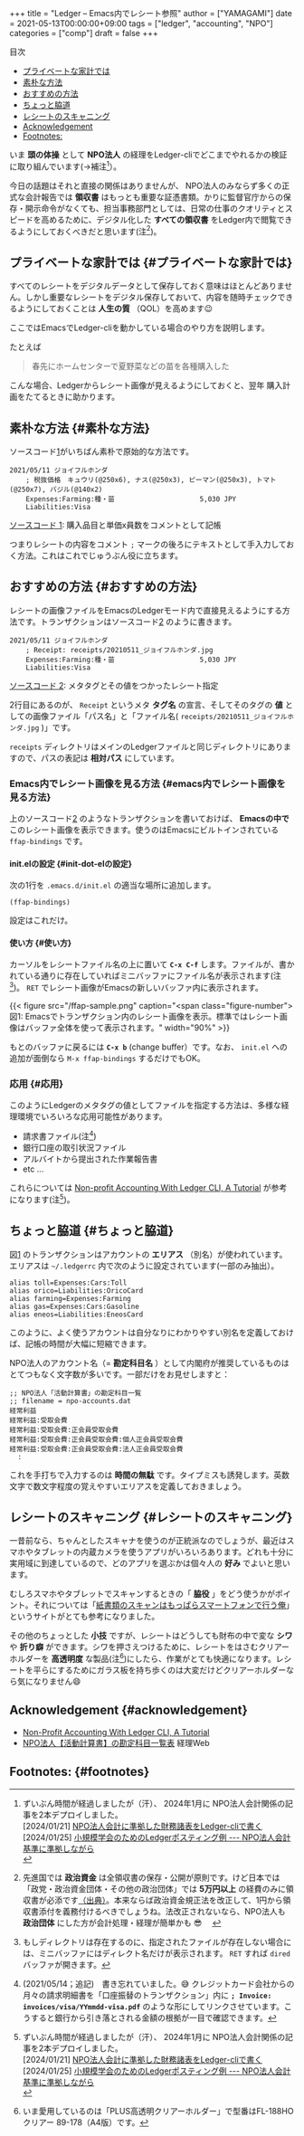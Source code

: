 +++
title = "Ledger – Emacs内でレシート参照"
author = ["YAMAGAMI"]
date = 2021-05-13T00:00:00+09:00
tags = ["ledger", "accounting", "NPO"]
categories = ["comp"]
draft = false
+++

<div class="ox-hugo-toc toc">

<div class="heading">&#30446;&#27425;</div>

- [プライベートな家計では](#プライベートな家計では)
- [素朴な方法](#素朴な方法)
- [おすすめの方法](#おすすめの方法)
- [ちょっと脇道](#ちょっと脇道)
- [レシートのスキャニング](#レシートのスキャニング)
- [Acknowledgement](#acknowledgement)
- [Footnotes:](#footnotes)

</div>
<!--endtoc-->

いま **頭の体操** として
**NPO法人** の経理をLedger-cliでどこまでやれるかの検証に取り組んでいます(→補注[^fn:1]）。

今日の話題はそれと直接の関係はありませんが、
NPO法人のみならず多くの正式な会計報告では **領収書** はもっとも重要な証憑書類。かりに監督官庁からの保存・開示命令がなくても、担当事務部門としては、日常の仕事のクオリティとスピードを高めるために、デジタル化した **すべての領収書** をLedger内で閲覧できるようにしておくべきだと思います(注[^fn:2])。


## プライベートな家計では {#プライベートな家計では}

すべてのレシートをデジタルデータとして保存しておく意味はほとんどありません。しかし重要なレシートをデジタル保存しておいて、内容を随時チェックできるようにしておくことは **人生の質** （QOL）を高めます:wink:

ここではEmacsでLedger-cliを動かしている場合のやり方を説明します。

たとえば

> 春先にホームセンターで夏野菜などの苗を各種購入した

こんな場合、Ledgerからレシート画像が見えるようにしておくと、翌年 購入計画をたてるときに助かります。


## 素朴な方法 {#素朴な方法}

ソースコード[1](#code-snippet--soboku)がいちばん素朴で原始的な方法です。

<a id="code-snippet--soboku"></a>
```nil
2021/05/11 ジョイフルホンダ
    ; 税抜価格　キュウリ(@250x6), ナス(@250x3), ピーマン(@250x3), トマト(@250x7), バジル(@140x2)　
    Expenses:Farming:種・苗                     5,030 JPY
    Liabilities:Visa
```
<div class="src-block-caption">
  <span class="src-block-number"><a href="#code-snippet--soboku">ソースコード 1</a>:</span>
  購入品目と単価x員数をコメントとして記帳
</div>

つまりレシートの内容をコメント `;` マークの後ろにテキストとして手入力しておく方法。これはこれでじゅうぶん役に立ちます。


## おすすめの方法 {#おすすめの方法}

レシートの画像ファイルをEmacsのLedgerモード内で直接見えるようにする方法です。トランザクションはソースコード[2](#code-snippet--osusume) のように書きます。

<a id="code-snippet--osusume"></a>
```nil
2021/05/11 ジョイフルホンダ
    ; Receipt: receipts/20210511_ジョイフルホンダ.jpg
    Expenses:Farming:種・苗                     5,030 JPY
    Liabilities:Visa
```
<div class="src-block-caption">
  <span class="src-block-number"><a href="#code-snippet--osusume">ソースコード 2</a>:</span>
  メタタグとその値をつかったレシート指定
</div>

2行目にあるのが、
`Receipt` というメタ **タグ名** の宣言、そしてそのタグの **値** としての画像ファイル「パス名」と「ファイル名( `receipts/20210511_ジョイフルホンダ.jpg` )」です。

`receipts` ディレクトリはメインのLedgerファイルと同じディレクトリにありますので、パスの表記は **相対パス** にしています。


### Emacs内でレシート画像を見る方法 {#emacs内でレシート画像を見る方法}

上のソースコード[2](#code-snippet--osusume) のようなトランザクションを書いておけば、
**Emacsの中で** このレシート画像を表示できます。使うのはEmacsにビルトインされている `ffap-bindings` です。


#### init.elの設定 {#init-dot-elの設定}

次の1行を `.emacs.d/init.el` の適当な場所に追加します。

```emacs-lisp
(ffap-bindings)
```

設定はこれだけ。


#### 使い方 {#使い方}

カーソルをレシートファイル名の上に置いて **`C-x C-f`** します。ファイルが、書かれている通りに存在していればミニバッファにファイル名が表示されます(注[^fn:3])。
 `RET` でレシート画像がEmacsの新しいバッファ内に表示されます。

<a id="figure--ffap-sample"></a>

{{< figure src="/ffap-sample.png" caption="<span class=\"figure-number\">&#22259;1:  </span>Emacsでトランザクション内のレシート画像を表示。標準ではレシート画像はバッファ全体を使って表示されます。" width="90%" >}}

もとのバッファに戻るには **`C-x b`** (change buffer）です。なお、
`init.el` への追加が面倒なら `M-x ffap-bindings` するだけでもOK。


### 応用 {#応用}

このようにLedgerのメタタグの値としてファイルを指定する方法は、多様な経理環境でいろいろな応用可能性があります。

-   請求書ファイル(注[^fn:4])
-   銀行口座の取引状況ファイル
-   アルバイトから提出された作業報告書
-   etc ...

これらについては [Non-profit Accounting With Ledger CLI, A Tutorial](https://github.com/conservancy/npo-ledger-cli/blob/master/npo-ledger-cli-tutorial.md#documentation-tags)
が参考になります(注[^fn:1])。


## ちょっと脇道 {#ちょっと脇道}

図[1](#figure--ffap-sample) のトランザクションはアカウントの **エリアス** （別名）が使われています。エリアスは
`~/.ledgerrc` 内で次のように設定されています(一部のみ抽出）。

```nil
alias toll=Expenses:Cars:Toll
alias orico=Liabilities:OricoCard
alias farming=Expenses:Farming
alias gas=Expenses:Cars:Gasoline
alias eneos=Liabilities:EneosCard
```

このように、よく使うアカウントは自分なりにわかりやすい別名を定義しておけば、記帳の時間が大幅に短縮できます。

NPO法人のアカウント名（= **勘定科目名** ）として内閣府が推奨しているものはとてつもなく文字数が多いです。一部だけをお見せしますと：

```nil
;; NPO法人「活動計算書」の勘定科目一覧
;; filename = npo-accounts.dat
経常利益
経常利益:受取会費
経常利益:受取会費:正会員受取会費
経常利益:受取会費:正会員受取会費:個人正会員受取会費
経常利益:受取会費:正会員受取会費:法人正会員受取会費
  :
```

これを手打ちで入力するのは **時間の無駄** です。タイプミスも誘発します。英数文字で数文字程度の覚えやすいエリアスを定義しておきましょう。


## レシートのスキャニング {#レシートのスキャニング}

一昔前なら、ちゃんとしたスキャナを使うのが正統派なのでしょうが、最近はスマホやタブレットの内蔵カメラを使うアプリがいろいろあります。どれも十分に実用域に到達しているので、どのアプリを選ぶかは個々人の **好み** でよいと思います。

むしろスマホやタブレットでスキャンするときの「 **脇役** 」をどう使うかがポイント。それについては「[紙書類のスキャンはもっぱらスマートフォンで行う俺](https://k-tai.watch.impress.co.jp/docs/column/stapa/1319297.html)」というサイトがとても参考になりました。

その他のちょっとした **小技** ですが、レシートはどうしても財布の中で変な **シワ** や **折り癖** ができます。シワを押さえつけるために、レシートをはさむクリアーホルダーを **高透明度** な製品(注[^fn:5])にしたら、作業がとても快適になります。レシートを平らにするためにガラス板を持ち歩くのは大変だけどクリアーホルダーなら気になりません:smile:


## Acknowledgement {#acknowledgement}

-   [Non-Profit Accounting With Ledger CLI, A Tutorial](https://github.com/conservancy/npo-ledger-cli/blob/master/npo-ledger-cli-tutorial.md#documentation-tags)
-   [NPO法人【活動計算書】の勘定科目一覧表](https://kanjo.biz/%E5%8B%98%E5%AE%9A%E7%A7%91%E7%9B%AE/npo%E6%B3%95%E4%BA%BA/%E6%B4%BB%E5%8B%95%E8%A8%88%E7%AE%97%E6%9B%B8) 経理Web


## Footnotes: {#footnotes}

[^fn:1]: ずいぶん時間が経過しましたが（汗）、
    2024年1月に NPO法人会計関係の記事を2本デプロイしました。<br />
    [2024/01/21]  [NPO法人会計に準拠した財務諸表をLedger-cliで書く](https://bred-in-bingo.netlify.app/posts/financial-statements-for-NPO/)<br />
    [2024/01/25] [小規模学会のためのLedgerポスティング例 --- NPO法人会計基準に準拠しながら](https://bred-in-bingo.netlify.app/posts/npo%E4%BC%9A%E8%A8%88/)<br />
[^fn:2]: 先進国では **政治資金** は全領収書の保存・公開が原則です。けど日本では「政党・政治資金団体・その他の政治団体」では **5万円以上** の経費のみに領収書が必添です[（出典）](https://www.soumu.go.jp/senkyo/seiji_s/teishutsugimu.html)。本来ならば政治資金規正法を改正して、1円から領収書添付を義務付けるべきでしょうね。法改正されないなら、NPO法人も **政治団体** にした方が会計処理・経理が簡単かも &#128526; 　
[^fn:3]: もしディレクトリは存在するのに、指定されたファイルが存在しない場合には、ミニバッファにはディレクト名だけが表示されます。 `RET` すれば `dired` バッファが開きます。
[^fn:4]: (2021/05/14；追記)　書き忘れていました。&#128517; クレジットカード会社からの月々の請求明細書を「口座振替のトランザクション」内に **`; Invoice: invoices/visa/YYmmdd-visa.pdf`** のような形にしてリンクさせています。こうすると銀行から引き落とされる金額の根拠が一目で確認できます。
[^fn:5]: いま愛用しているのは「PLUS高透明クリアーホルダー」で型番はFL-188HOクリアー 89-178（A4版）です。
